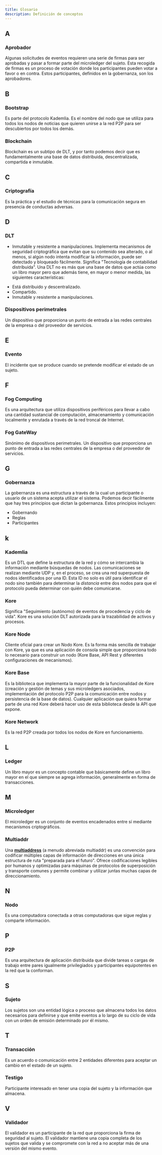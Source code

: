 ```yaml
---
title: Glosario
description: Definición de conceptos
---
```

## A

### Aprobador
Algunas solicitudes de eventos requieren una serie de firmas para ser aprobadas y pasar a formar parte del microledger del sujeto. Esta recogida de firmas es un proceso de votación donde los participantes pueden votar a favor o en contra. Estos participantes, definidos en la gobernanza, son los aprobadores.

## B

### Bootstrap
Es parte del protocolo Kademlia. Es el nombre del nodo que se utiliza para todos los nodos de noticias que quieren unirse a la red P2P para ser descubiertos por todos los demás.

### Blockchain
Blockchain es un subtipo de DLT, y por tanto podemos decir que es fundamentalmente una base de datos distribuida, descentralizada, compartida e inmutable.

## C

### Criptografía
Es la práctica y el estudio de técnicas para la comunicación segura en presencia de conductas adversas.

## D

### DLT
- Inmutable y resistente a manipulaciones. Implementa mecanismos de seguridad criptográfica que evitan que su contenido sea alterado, o al menos, si algún nodo intenta modificar la información, puede ser detectado y bloqueado fácilmente.
Significa "Tecnología de contabilidad distribuida". Una DLT no es más que una base de datos que actúa como un libro mayor pero que además tiene, en mayor o menor medida, las siguientes características:
* Está distribuido y descentralizado.
* Compartido.
* Inmutable y resistente a manipulaciones.

### Dispositivos perimetrales
Un dispositivo que proporciona un punto de entrada a las redes centrales de la empresa o del proveedor de servicios.

## E

### Evento
El incidente que se produce cuando se pretende modificar el estado de un sujeto.

## F

### Fog Computing
Es una arquitectura que utiliza dispositivos periféricos para llevar a cabo una cantidad sustancial de computación, almacenamiento y comunicación localmente y enrutada a través de la red troncal de Internet.


### Fog GateWay
Sinónimo de dispositivos perimetrales. Un dispositivo que proporciona un punto de entrada a las redes centrales de la empresa o del proveedor de servicios.

## G

### Gobernanza
La gobernanza es una estructura a través de la cual un participante o usuario de un sistema acepta utilizar el sistema. Podemos decir fácilmente que hay tres principios que dictan la gobernanza. Estos principios incluyen:

* Gobernando
* Reglas
* Participantes

## k

### Kademlia
Es un DTL que define la estructura de la red y cómo se intercambia la información mediante búsquedas de nodos. Las comunicaciones se realizan mediante UDP y, en el proceso, se crea una red superpuesta de nodos identificados por una ID. Esta ID no solo es útil para identificar el nodo sino también para determinar la *distancia* entre dos nodos para que el protocolo pueda determinar con quién debe comunicarse.

### Kore
Significa "Seguimiento (autónomo) de eventos de procedencia y ciclo de vida". Kore es una solución DLT autorizada para la trazabilidad de activos y procesos.

### Kore Node
Cliente oficial para crear un Nodo Kore. Es la forma más sencilla de trabajar con Kore, ya que es una aplicación de consola simple que proporciona todo lo necesario para construir un nodo (Kore Base, API Rest y diferentes configuraciones de mecanismos).

### Kore Base
Es la biblioteca que implementa la mayor parte de la funcionalidad de Kore (creación y gestión de temas y sus microledgers asociados, implementación del protocolo P2P para la comunicación entre nodos y persistencia de la base de datos). Cualquier aplicación que quiera formar parte de una red Kore deberá hacer uso de esta biblioteca desde la API que expone.

### Kore Network
Es la red P2P creada por todos los nodos de Kore en funcionamiento.

## L

### Ledger
Un libro mayor es un concepto contable que básicamente define un libro mayor en el que siempre se agrega información, generalmente en forma de transacciones.

## M

### Microledger
El microledger es un conjunto de eventos encadenados entre sí mediante mecanismos criptográficos.

### Multiaddr
Una **[multiaddress](https://github.com/multiformats/multiaddr)** (a menudo abreviada multiaddr) es una convención para codificar múltiples capas de información de direcciones en una única estructura de ruta "preparada para el futuro". Ofrece codificaciones legibles por humanos y optimizadas para máquinas de protocolos de superposición y transporte comunes y permite combinar y utilizar juntas muchas capas de direccionamiento.

## N

### Nodo
Es una computadora conectada a otras computadoras que sigue reglas y comparte información.

## P

### P2P
Es una arquitectura de aplicación distribuida que divide tareas o cargas de trabajo entre pares igualmente privilegiados y participantes equipotentes en la red que la conforman.


## S

### Sujeto
Los sujetos son una entidad lógica o proceso que almacena todos los datos necesarios para definirse y que emite eventos a lo largo de su ciclo de vida con un orden de emisión determinado por él mismo.

## T
### Transacción
Es un acuerdo o comunicación entre 2 entidades diferentes para aceptar un cambio en el estado de un sujeto.

### Testigo
Participante interesado en tener una copia del sujeto y la información que almacena.
## V

### Validador
El validador es un participante de la red que proporciona la firma de seguridad al sujeto. El validador mantiene una copia completa de los sujetos que valida y se compromete con la red a no aceptar más de una versión del mismo evento.
